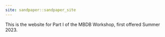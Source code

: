 ```yaml
---
site: sandpaper::sandpaper_site
---
```


This is the website for Part I of the MBDB Workshop, first offered Summer 2023.
